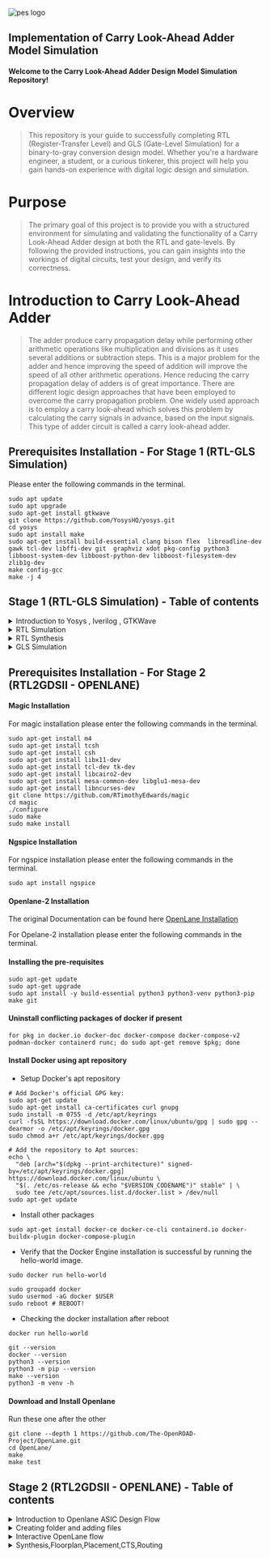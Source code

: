 
![pes logo](https://github.com/madhumadhu1318/pes_cla_adder/assets/90201844/f4ca13aa-4f7c-4d09-9a3e-bc69b3227269)

## Implementation of Carry Look-Ahead Adder Model Simulation

#### Welcome to the Carry Look-Ahead Adder Design Model Simulation Repository!

# Overview
> This repository is your guide to successfully completing RTL (Register-Transfer Level) and GLS (Gate-Level Simulation) for a binary-to-gray conversion design model. Whether you're a hardware engineer, a student, or a curious tinkerer, this project will help you gain hands-on experience with digital logic design and simulation.

# Purpose
> The primary goal of this project is to provide you with a structured environment for simulating and validating the functionality of a Carry Look-Ahead Adder design at both the RTL and gate-levels. By following the provided instructions, you can gain insights into the workings of digital circuits, test your design, and verify its correctness.

# Introduction to Carry Look-Ahead Adder
> The adder produce carry propagation delay while performing other arithmetic operations like multiplication and divisions as it uses several additions or subtraction steps. This is a major problem for the adder and hence improving the speed of addition will improve the speed of all other arithmetic operations. Hence reducing the carry propagation delay of adders is of great importance. There are different logic design approaches that have been employed to overcome the carry propagation problem. One widely used approach is to employ a carry look-ahead which solves this problem by calculating the carry signals in advance, based on the input signals. This type of adder circuit is called a carry look-ahead adder.

## Prerequisites Installation - For Stage 1 (RTL-GLS Simulation)
Please enter the following commands in the terminal.
```
sudo apt update
sudo apt upgrade
sudo apt-get install gtkwave
git clone https://github.com/YosysHQ/yosys.git
cd yosys
sudo apt install make
sudo apt-get install build-essential clang bison flex  libreadline-dev gawk tcl-dev libffi-dev git  graphviz xdot pkg-config python3 libboost-system-dev libboost-python-dev libboost-filesystem-dev zlib1g-dev
make config-gcc
make -j 4
```


<a name="Stage-1"></a>

## Stage 1 (RTL-GLS Simulation) - Table of contents

<details>
<summary>Introduction to Yosys , Iverilog , GTKWave</summary>
<br>
  
1) **Yosys** : Yosys is an open-source synthesis tool.
- It converts RTL (Register Transfer Level) descriptions written in HDL (Hardware Description Language) into optimized gate-level netlists for digital circuit designs.
- Inputs to Yosys include a liberty file (.lib), which describes the characteristics of the target technology library, and a design file written in an HDL.
- The output of Yosys is a synthesized netlist mapped with the provided technology library, which is used for further steps in the digital design flow, such as place and route.

2) **Iverilog** : Iverilog is an open-source Verilog simulation and synthesis tool 
- It allows designers to verify their digital designs using simulation and generate netlists for synthesis.
- Inputs to Iverilog include testbench and design files written in Verilog.
- The output of Iverilog is typically a VCD (Value Change Dump) file. VCD files store data related to simulation, such as signal value changes, and are used for waveform visualization and analysis.
  
3) **GTKWave** : GTKWave is an open-source waveform viewer.
- It provides graphical visualization of simulation results produced by digital design simulation tools like Iverilog.
- Inputs to GTKWave include VCD files, which store simulation data.
- The output of GTKWave is a graphical waveform view that helps designers debug and analyze the behavior of digital circuits during simulation.

**Simple block diagram for Iverilog Based Simulation Flow**
![iv](https://github.com/Pavan2280/pes_asic_class/assets/131603225/da9c25d9-c1dd-4f47-8e2e-edd5a839e3c8)

**Simple block diagram for Yosys and Logic Synthesis**
![y](https://github.com/Pavan2280/pes_asic_class/assets/131603225/96f84104-686e-4497-8c35-352a29b36268)

**Simple block diagram to Verify Synthesis**
![y2](https://github.com/Pavan2280/pes_asic_class/assets/131603225/5a3c649c-50c6-4795-8175-866ecd2e82a8)
[Back to Stage-1](#Stage-1)
</details>


<details>
<summary>RTL Simulation</summary>
<br>
  
> RTL simulation is primarily used for verifying the correctness of a digital design. It allows designers to test and debug their designs before they are implemented in hardware. This helps in catching and rectifying design errors early in the development process, which can save time and resources.

+ Command to exectue
```
iverilog pes_cla_adder.v pes_cla_adder_tb.v                                                                                                      
./a.out                                                                                                                                            
gtkwave pes_cla_adder_tb.vcd
```
![Screenshot 2023-10-18 182122](https://github.com/madhumadhu1318/pes_cla_adder/assets/90201844/23377204-9df6-48a4-9c66-913708100a59)

![waveform final](https://github.com/madhumadhu1318/pes_cla_adder/assets/90201844/1d5e537f-3aec-4a42-8dfe-4ab71fdff666)

[Back to Stage-1](#Stage-1)
</details>

<details>
<summary>RTL Synthesis</summary>
<br>
  
> RTL synthesis, which stands for Register-Transfer Level synthesis, is a crucial phase in the digital design process, specifically within the field of electronic design automation (EDA). RTL synthesis involves translating a high-level RTL description of a digital circuit (usually described in languages like VHDL or Verilog) into a gate-level representation that can be implemented in hardware.

+ Command to exectue
```
yosys                                                                                                                                                 
read_liberty -lib ../lib/sky130_fd_sc_hd__tt_025C_1v80.lib
read_verilog pes_cla_adder.v                                                                                                                   
synth -top pes_cla_adder                                                                                                                           
abc -liberty ../lib/sky130_fd_sc_hd__tt_025C_1v80.lib                                                                
write_verilog -noattr pes_cla_adder_net.v
show
```
![yosys](https://github.com/madhumadhu1318/pes_cla_adder/assets/90201844/8def6204-6f3c-4f8a-a9c3-f0c2c1034899)
![yosys1](https://github.com/madhumadhu1318/pes_cla_adder/assets/90201844/f384ccba-2505-4523-b6ae-195a2fe1e9ba)
![yosys2](https://github.com/madhumadhu1318/pes_cla_adder/assets/90201844/51b687fd-c14b-4075-ba79-470232c1c506)
![wave](https://github.com/madhumadhu1318/pes_cla_adder/assets/90201844/e3567ffe-d7b3-4d05-b0c8-52a8ba32e360)

[Back to Stage-1](#Stage-1)
</details>

<details>
<summary>GLS Simulation</summary>
<br>

> Gate Level Simulation (GLS) is a crucial step in the electronic design verification process, especially in the context of digital integrated circuits. It is used for post-synthesis verification to ensure that the synthesized design meets the desired functionality and timing requirements.

+ Command to exectue
```
iverilog ../my_lib/verilog_model/primitives.v ../my_lib/verilog_model/sky130_fd_sc_hd.v pes_cla_adder_net.v pes_cla_adder_tb.v
./a.out
gtkwave pes_cla_adder_tb.vcd
```
![gls1](https://github.com/madhumadhu1318/pes_cla_adder/assets/90201844/ef5ccb1f-4a7c-4ca5-88b2-a4cb2f68f3af)
![gls2](https://github.com/madhumadhu1318/pes_cla_adder/assets/90201844/9ef4b9b5-35f3-4d95-b0a7-9a924b01fbe7)


[Back to Stage-1](#Stage-1)
</details>

## Prerequisites Installation - For Stage 2 (RTL2GDSII - OPENLANE)

#### Magic Installation
For magic installation please enter the following commands in the terminal.
```
sudo apt-get install m4
sudo apt-get install tcsh
sudo apt-get install csh
sudo apt-get install libx11-dev
sudo apt-get install tcl-dev tk-dev
sudo apt-get install libcairo2-dev
sudo apt-get install mesa-common-dev libglu1-mesa-dev
sudo apt-get install libncurses-dev
git clone https://github.com/RTimothyEdwards/magic
cd magic
./configure
sudo make
sudo make install
```
#### Ngspice Installation
For ngspice installation please enter the following commands in the terminal.
```
sudo apt install ngspice
```

#### Openlane-2 Installation

The original Documentation can be found here [OpenLane Installation](https://openlane.readthedocs.io/en/latest/getting_started/installation/installation_ubuntu.html)

For Opelane-2 installation please enter the following commands in the terminal.

#### Installing the pre-requisites
```
sudo apt-get update
sudo apt-get upgrade
sudo apt install -y build-essential python3 python3-venv python3-pip make git
```

#### Uninstall conflicting packages of docker if present
```
for pkg in docker.io docker-doc docker-compose docker-compose-v2 podman-docker containerd runc; do sudo apt-get remove $pkg; done
```

#### Install Docker using apt repository
+ Setup Docker's apt repository
```
# Add Docker's official GPG key:
sudo apt-get update
sudo apt-get install ca-certificates curl gnupg
sudo install -m 0755 -d /etc/apt/keyrings
curl -fsSL https://download.docker.com/linux/ubuntu/gpg | sudo gpg --dearmor -o /etc/apt/keyrings/docker.gpg
sudo chmod a+r /etc/apt/keyrings/docker.gpg

# Add the repository to Apt sources:
echo \
  "deb [arch="$(dpkg --print-architecture)" signed-by=/etc/apt/keyrings/docker.gpg] https://download.docker.com/linux/ubuntu \
  "$(. /etc/os-release && echo "$VERSION_CODENAME")" stable" | \
  sudo tee /etc/apt/sources.list.d/docker.list > /dev/null
sudo apt-get update
```
+ Install other packages
```
sudo apt-get install docker-ce docker-ce-cli containerd.io docker-buildx-plugin docker-compose-plugin
```
+ Verify that the Docker Engine installation is successful by running the hello-world image.
```
sudo docker run hello-world
```
```
sudo groupadd docker
sudo usermod -aG docker $USER
sudo reboot # REBOOT!
```
+ Checking the docker installation after reboot
```
docker run hello-world
```
```
git --version
docker --version
python3 --version
python3 -m pip --version
make --version
python3 -m venv -h
```
#### Download and Install Openlane
Run these one after the other
```
git clone --depth 1 https://github.com/The-OpenROAD-Project/OpenLane.git
cd OpenLane/
make
make test
```

<b name="Stage-2"></b>

## Stage 2 (RTL2GDSII - OPENLANE) - Table of contents

<details>
<summary>Introduction to Openlane ASIC Design Flow</summary>
<br>

![image](https://github.com/Pavan2280/pes_pd/assets/131603225/24e63c09-da0d-4da6-943c-f54d6abbda85)

#### Design Stages

1) **Synthesis**
   1. **yosys** - Yosys performs RTL synthesis, converting high-level RTL descriptions into gate-level netlists.
   2. **abc** - ABC is used for further optimization and technology mapping to enhance the gate-level design.
   3. **OpenSTA** - OpenSTA conducts static timing analysis to verify if the synthesized design meets timing constraints in the OpenLane flow.

2) **Floorplan & PND**
   1. **init_fp (Initial Floorplan)** - Floorplanning involves determining the initial placement and arrangement of various functional blocks or cells within the chip's       
   layout area.
   2. **ioplacer** - ioplacer is a tool used in the physical design process to place Input/Output (I/O) pads or pins on the chip's boundary.
   3. **pdn** - The PDN is responsible for distributing power (supply voltage) and ground (reference voltage) throughout the chip, ensuring that all components receive the       necessary power supply and maintain stable electrical operation.
   4. **tapcell** - A "tapcell" is a special type of cell used in digital integrated circuit design, particularly in standard cell libraries.It is typically used to create 
   tap connections for the bulk terminals in digital CMOS (Complementary Metal-Oxide-Semiconductor) designs.

3) **Placement**
   1. **Replace** - RePlace is a tool used in the OpenLane flow for cell placement optimization.It focuses on optimizing the placement of standard cells within the chip's   
   layout to achieve better area utilization, timing, and power efficiency.
   2. **Resizer** - Resizer is a tool employed during the physical design process to perform cell resizing and optimization.
   3. **OpenDP (Open Detailed Placement)** - OpenDP, or Open Detailed Placement, is a detailed placement tool used in OpenLane.It is responsible for the fine-grained 
   placement of cells, ensuring that they are precisely positioned within rows and tracks while adhering to design constraints and achieving optimal utilization of the chip's 
   layout area.
   4. **OpenPhysyn (Open Physical Synthesis)** - OpenPhysyn is a tool within OpenLane that performs physical synthesis tasks.It optimizes the logical and physical aspects of 
   the design simultaneously, improving the placement, power, area, and timing by considering both logic and physical information during the optimization process.

4) **CTS**
   1. **TritonCTS** - TritonCTS generates a clock distribution network.

5) **Routing**
   1. **FastRoute** - FastRoute is a global routing tool used in the physical design stage of ASIC chip design.
   2. **TritonRoute** - TritonRoute is a detailed or global routing tool used in the later stages of ASIC chip design, following placement and initial global routing.
   
6) **GDSII Generation**
   1. **Magic** - Magic is primarily a layout tool used for creating and editing IC layouts, and it is often used for digital CMOS design.
   2. **KLayout** - KLayout is primarily used for viewing, editing, and analyzing IC layouts but is not a layout creation tool like Magic.
   
7) **Checks**
   1. **CVC** - CVC is a tool primarily used for verification and debugging of digital designs.
   2. **Netgen** - Netgen is an open-source digital netlist comparison and LVS (Layout vs. Schematic) tool.

[Back to Stage-2](#Stage-2)
</details>

<details>
<summary>Creating folder and adding files</summary>
<br>

Create a new folder within OpenLane with the same name as your design file `pes_cla_adder`.

Note `pes_cla_adder` folder should have [config.json](https://github.com/madhumadhu1318/pes_cla_adder/blob/main/config.json), `pes_cla_adder.v` and the `src` folder.

Make sure `src` folder should have these 

The `pdks` folder must have this [File](https://github.com/madhumadhu1318/pes_cla_adder/blob/main/sky130_fd_sc_hd.v)

![Screenshot 2023-11-04 163829](https://github.com/madhumadhu1318/pes_cla_adder/assets/90201844/e3fe8e44-d3cf-4ec5-a9ee-81a796cebd89)


[Back to Stage-2](#Stage-2)
</details>

<details>
<summary>Interactive OpenLane flow</summary>
<br>

Open terminal and type the following commands.
```
cd OpenLane/ 
make mount 
./flow.tcl -interactive
package require openlane 0.9
prep -design pes_cla_adder
```
![0 001](https://github.com/madhumadhu1318/pes_cla_adder/assets/90201844/128e3204-49b9-4f42-ba29-e22151ddafd1)



[Back to Stage-2](#Stage-2)
</details>

<details>
<summary>Synthesis,Floorplan,Placement,CTS,Routing</summary>
<br>

**Synthesis**
+ Command to exectue
```
run_synthesis
```
![0 1](https://github.com/madhumadhu1318/pes_cla_adder/assets/90201844/43aad3aa-2f65-4cfe-9f79-5b345bedca31)
![1](https://github.com/madhumadhu1318/pes_cla_adder/assets/90201844/e05e68fe-43a3-496d-9f1f-641791cd5e94)
![2](https://github.com/madhumadhu1318/pes_cla_adder/assets/90201844/4e2d721c-eafa-4728-9353-035d99a8cf89)
![3](https://github.com/madhumadhu1318/pes_cla_adder/assets/90201844/bf68593e-065b-4133-9545-db068a0c41e4)
![5](https://github.com/madhumadhu1318/pes_cla_adder/assets/90201844/90e2c9d0-05fb-45ec-8ef7-817c702d8560)




**Floorplan**
+ Command to exectue
```
run_floorplan
```
![0 1](https://github.com/madhumadhu1318/pes_cla_adder/assets/90201844/bc00abd2-849f-474a-8a6d-4e82b97ed7e2)


**Note we need to use libs.tech file so we need to gitclone this https://github.com/hwiiiii/sky130A into pdks folder**
```
git clone https://github.com/hwiiiii/sky130A
```

```
magic -T /home/madhulakshman/OpenLane/pdks/sky130A/sky130A/libs.tech/magic/sky130A.tech lef read ../../tmp/merged.nom.lef def pes_cla_adder.def &
```

![1](https://github.com/madhumadhu1318/pes_cla_adder/assets/90201844/7f59908a-f564-486e-8e07-70a018d131b8)
![2](https://github.com/madhumadhu1318/pes_cla_adder/assets/90201844/04760473-f635-4c13-97a5-247d77cd2cf4)
![3](https://github.com/madhumadhu1318/pes_cla_adder/assets/90201844/dde636b4-f62f-4a5a-8e93-5cab4a8c90ca)


**Placement**
+ Command to exectue
```
run_placement
```
![1](https://github.com/madhumadhu1318/pes_cla_adder/assets/90201844/d72f9b99-b275-4842-908c-018f75cd7ab1)


```
magic -T /home/madhulakshman/OpenLane/pdks/sky130A/sky130A/libs.tech/magic/sky130A.tech lef read ../../tmp/merged.nom.lef def pes_cla_adder.def &
```

![2](https://github.com/madhumadhu1318/pes_cla_adder/assets/90201844/699e6bf8-7d5f-4b5a-8af9-2bbb3e09b0e6)


**CTS**
+ Command to exectue
```
run_cts
```
![1](https://github.com/madhumadhu1318/pes_cla_adder/assets/90201844/eba23bde-dc04-426d-992c-09cd50efbbda)


**These reports generated are given below , after executing run_cts command**

![2](https://github.com/madhumadhu1318/pes_cla_adder/assets/90201844/0ea355f5-c806-4f5c-a277-96f792be9c52)
![3](https://github.com/madhumadhu1318/pes_cla_adder/assets/90201844/a928190d-1ff0-4b8b-8896-692a689b0a52)
![4](https://github.com/madhumadhu1318/pes_cla_adder/assets/90201844/94c16ed9-8ab0-4401-ab3b-7da50bc93f21)
![5](https://github.com/madhumadhu1318/pes_cla_adder/assets/90201844/08517ba2-78c0-480c-90f1-63e37b25961c)
![6](https://github.com/madhumadhu1318/pes_cla_adder/assets/90201844/6ca0542e-4292-46c9-a8ce-f033b4f0b1a7)
![7](https://github.com/madhumadhu1318/pes_cla_adder/assets/90201844/fb281634-820e-4b6b-9a90-00a873ec2fe3)
![8](https://github.com/madhumadhu1318/pes_cla_adder/assets/90201844/4ec3ea05-d316-4038-b148-f96d2f998e79)
![9](https://github.com/madhumadhu1318/pes_cla_adder/assets/90201844/3171e245-274b-4c27-8f68-d795423ba1a9)

**Routing**
+ Command to exectue
```
run_routing
```
![1](https://github.com/madhumadhu1318/pes_cla_adder/assets/90201844/d31a1a6c-9e4c-4c70-aa41-a37b80e38c2c)


```
magic -T /home/madhulakshman/OpenLane/pdks/sky130A/sky130A/libs.tech/magic/sky130A.tech lef read ../../tmp/merged.nom.lef def pes_cla_adder.def &
```

![2](https://github.com/madhumadhu1318/pes_cla_adder/assets/90201844/5e0dbc4e-b355-48dc-b2e6-3a20b5533cde)
![3](https://github.com/madhumadhu1318/pes_cla_adder/assets/90201844/9b706289-1e7e-47da-bdfc-4ee088c3bf3d)


#### Statistics
- Internal Power = 7.12e-06 W  [43.4%]
- Switching Power = 9.27e-06 W [56.6%]
- Leakage Power = 5.90e-10  W  [0.0%]
- Total Power = 1.64e-10 W     [100%]

[Back to Stage-2](#Stage-2)
</details>
